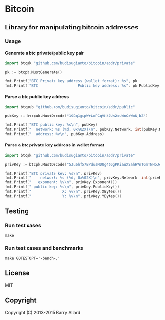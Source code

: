 # Bitcoin

## Library for manipulating bitcoin addresses

### Usage

#### Generate a btc private/public key pair

```go
import btcpk "github.com/budisugianto/bitcoin/addr/private"

pk := btcpk.MustGenerate()

fmt.Printf("BTC Private key address (wallet format): %s", pk)
fmt.Printf("BTC                  Public key address: %s", pk.PublicKey())
```

#### Parse a btc public key address
```go
import btcpub "github.com/budisugianto/bitcoin/addr/public"

pubKey := btcpub.MustDecode("19Bq1gipWrLxFGqVH41Un2suWnGzWxNjbZ")

fmt.Printf("BTC public key: %s\n", pubKey)
fmt.Printf("  network: %s (%d, 0x%02X)\n", pubKey.Network, int(pubKey.Network), int(pubKey.Network))
fmt.Printf("  address: %v\n", pubKey.Address)
```

#### Parse a btc private key address in wallet format
```go
import btcpk "github.com/budisugianto/bitcoin/addr/private"

privKey := btcpk.MustDecode("5Ju6hf57BPdusMDUg4C6gPKiauXSahHVnTGmTNHoJeGUwJHeqSY")

fmt.Printf("BTC private key: %s\n", privKey)
fmt.Printf("    network: %s (%d, 0x%02X)\n", privKey.Network, int(privKey.Network), int(privKey.Network))
fmt.Printf("   exponent: %v\n", privKey.Exponent())
fmt.Printf(" public key: %s\n", privKey.PublicKey())
fmt.Printf("              X: %v\n", privKey.XBytes())
fmt.Printf("              Y: %v\n", privKey.YBytes())
```


## Testing

### Run test cases

`make`

### Run test cases and benchmarks

`make GOTESTOPT='-bench=.'`


## License

MIT

## Copyright

Copyright (C) 2013-2015 Barry Allard
